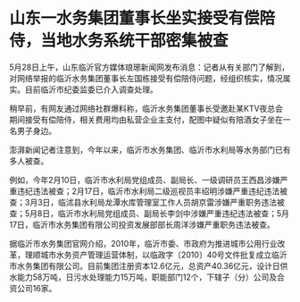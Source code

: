 # 山东一水务集团董事长坐实接受有偿陪侍，当地水务系统干部密集被查

5月28日上午，山东临沂官方媒体琅琊新闻网发布消息：记者从有关部门了解到，对网络举报的临沂水务集团董事长左国栋接受有偿陪侍问题，经组织核实，情况属实。目前临沂市纪委监委已介入调查处理。

稍早前，有网友通过网络社群爆料称，临沂水务集团董事长受邀赴某KTV夜总会期间接受有偿陪侍，相关费用均由私营企业主支付，配图中疑似有陪酒女子坐在一名男子身边。

澎湃新闻记者注意到，今年以来，临沂市水务集团、临沂市水利局等水务部门已有多人被查。

例如，今年2月10日，临沂市水利局党组成员、副局长、一级调研员王西昌涉嫌严重违纪违法被查；2月17日，临沂市水利局二级巡视员丰绍明涉嫌严重违纪违法被查；3月3日，临沭县水利局龙潭水库管理室工作人员胡京雷涉嫌严重职务违法被查；5月8日，临沂市水利局党组成员、副局长李剑中涉嫌严重违纪违法被查；5月17日，临沂市水务集团有限公司投资发展部部长周洋涉嫌严重职务违法被查。

据临沂市水务集团官网介绍，2010年，临沂市委、市政府为推进城市公用行业改革，理顺城市水务资产管理运营体制，以临政字〔2010〕40号文件批复成立临沂市水务集团有限公司。目前集团注册资本12.6亿元，总资产40.36亿元，设计日供水能力58万吨，日污水处理能力15万吨，职能部门12个，下辖子（分）公司及合资公司16家。

